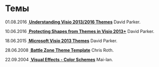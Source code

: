 <h1>Темы</h1>
<!-- <p>11.07.2019 <b><noindex><a target=new href=https://visioport.ru/blog/index.php/14-sluchaj-s-zashchitoj-ot-vozdejstviya-tem-v-visio rel="nofollow">&nbspСлучай с защитой от воздействия тем в Visio</a></noindex></b>  <noindex>Геннадий Туманов.  </noindex></p> -->
<p>01.08.2016 <b><noindex><a target=new href=https://blog.bvisual.net/2016/08/01/understanding-visio-20132016-themes/ rel="nofollow">&nbspUnderstanding Visio 2013/2016 Themes</a></noindex></b>  <noindex>David Parker.  </noindex></p>
<!-- <p>16.06.2016 <b><noindex><a target=new href=https://blogs.technet.microsoft.com/visio_ru/2016/06/16/zashhita-figur-ot-vlijanija-tem-v-visio-2013-i-bolee-novyh-versijah/ rel="nofollow">&nbspЗащита фигур от влияния тем в Visio 2013 и более новых версиях</a></noindex></b>  <noindex>Alla Vasilieva.  </noindex></p> -->
<p>10.06.2016 <b><noindex><a target=new href=https://blog.bvisual.net/2016/06/10/protecting-shapes-from-themes-in-visio-2013/ rel="nofollow">&nbspProtecting Shapes from Themes in Visio 2013+</a></noindex></b>  <noindex>David Parker.  </noindex></p>
<p>18.06.2015 <b><noindex><a target=new href=https://blog.bvisual.net/2015/06/18/microsoft-visio-2013-themes/ rel="nofollow">&nbspMicrosoft Visio 2013 Themes</a></noindex></b>  <noindex>David Parker.  </noindex></p>
<!-- <p>05.11.2014 <b><noindex><a target=new href=https://blogs.technet.microsoft.com/visio_ru/2014/11/05/994/ rel="nofollow">&nbspТемы «от руки»</a></noindex></b>  <noindex>Alla Vasilieva.  </noindex></p> -->
<!-- <p>22.10.2014 <b><noindex><a target=new href=https://blogs.technet.microsoft.com/visio_ru/2014/10/22/989/ rel="nofollow">&nbspПрименение стилей и цветов линий</a></noindex></b>  <noindex>Alla Vasilieva.  </noindex></p> -->
<!-- <p>13.05.2014 <b><noindex><a target=new href=https://blogs.technet.microsoft.com/visio_ru/2014/05/13/832/ rel="nofollow">&nbspТемы и их параметры</a></noindex></b>  <noindex>Alla Vasilieva.  </noindex></p> -->
<!-- <p>30.10.2012 <b><noindex><a target=new href=https://blogs.technet.microsoft.com/visio_ru/2012/10/30/api-visio/ rel="nofollow">&nbspAPI-интерфейс для тем в новом Visio</a></noindex></b>  <noindex>Alla Vasilieva.  </noindex></p> -->
<!-- <p>02.06.2011 <b><noindex><a target=new href=https://blogs.technet.microsoft.com/visio_ru/2011/06/02/60/ rel="nofollow">&nbspТемы и функция динамического просмотра</a></noindex></b>  <noindex>Alla Vasilieva.  </noindex></p> -->
<p>28.06.2008 <b><noindex><a target=new href=http://www.visguy.com/2008/06/28/battle-zone-theme-template/ rel="nofollow">&nbspBattle Zone Theme Template</a></noindex></b>  <noindex>Chris Roth.  </noindex></p>
<p>22.09.2004 <b><noindex><a target=new href=https://surrogate-tm.github.io/mailant/2004/09/22/visual-effects-color-schemes.htm rel="nofollow">&nbspVisual Effects - Color Schemes</a></noindex></b>  <noindex>Mai-lan.  </noindex></p>
